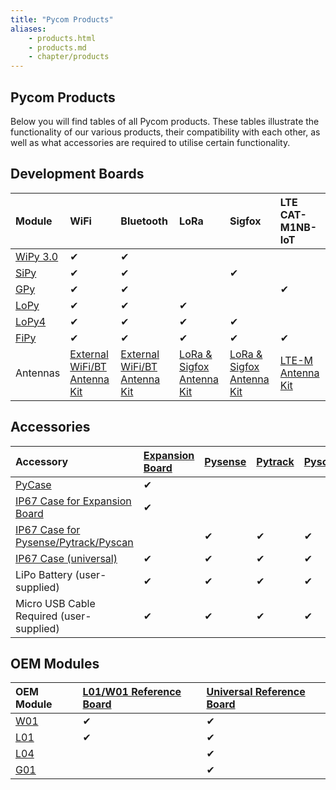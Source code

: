 ```yaml
---
title: "Pycom Products"
aliases:
    - products.html
    - products.md
    - chapter/products
---
```


## Pycom Products

Below you will find tables of all Pycom products. These tables illustrate the functionality of our various products, their compatibility with each other, as well as what accessories are required to utilise certain functionality.

## Development Boards

| Module | WiFi | Bluetooth | LoRa | Sigfox | LTE CAT-M1NB-IoT |
| :--- | :--- | :--- | :--- | :--- | :--- |
| [WiPy 3.0](/datasheets/development/wipy3) | &#10004; | &#10004; |  |  |  |
| [SiPy](/datasheets/development/sipy) | &#10004; | &#10004; |  | &#10004; |  |
| [GPy](/datasheets/development/gpy) | &#10004; | &#10004; |  |  | &#10004; |
| [LoPy](/datasheets/development/lopy) | &#10004; | &#10004; | &#10004; |  |  |
| [LoPy4](/datasheets/development/lopy4) | &#10004; | &#10004; | &#10004; | &#10004; |  |
| [FiPy](/datasheets/development/fipy) | &#10004; | &#10004; | &#10004; | &#10004; | &#10004; |
| Antennas | [External WiFi/BT Antenna Kit](https://pycom.io/product/external-wifi-antenna/) | [External WiFi/BT Antenna Kit](https://pycom.io/product/external-wifi-antenna/) | [LoRa & Sigfox Antenna Kit](https://pycom.io/product/lora-antenna-kit/) | [LoRa & Sigfox Antenna Kit](https://pycom.io/product/lora-antenna-kit/) | [LTE-M Antenna Kit](https://pycom.io/product/lte-m-antenna-kit/) |

## Accessories

<table>
  <thead>
    <tr>
      <th style="text-align:left">Accessory</th>
      <th style="text-align:left"><a href="/datasheets/boards/expansion3.md">Expansion Board</a>
      </th>
      <th style="text-align:left"><a href="/datasheets/boards/pysense.md">Pysense</a>
      </th>
      <th style="text-align:left"><a href="/datasheets/boards/pytrack.md">Pytrack</a>
      </th>
      <th style="text-align:left"><a href="/datasheets/boards/pyscan.md">Pyscan</a>
      </th>
    </tr>
  </thead>
  <tbody>
    <tr>
      <td style="text-align:left"><a href="https://pycom.io/product/pycase/">PyCase</a>
      </td>
      <td style="text-align:left">&#10004;</td>
      <td style="text-align:left"></td>
      <td style="text-align:left"></td>
      <td style="text-align:left"></td>
    </tr>
    <tr>
      <td style="text-align:left"><a href="https://pycom.io/product/ip67-expansion-board-case/">IP67 Case for Expansion Board</a>
      </td>
      <td style="text-align:left">&#10004;</td>
      <td style="text-align:left"></td>
      <td style="text-align:left"></td>
      <td style="text-align:left"></td>
    </tr>
    <tr>
      <td style="text-align:left"><a href="https://pycom.io/product/ip67-case/">IP67 Case for Pysense/Pytrack/Pyscan</a>
      </td>
      <td style="text-align:left"></td>
      <td style="text-align:left">&#10004;</td>
      <td style="text-align:left">&#10004;</td>
      <td style="text-align:left">&#10004;</td>
    </tr>
    <tr>
      <td style="text-align:left"><a href="https://pycom.io/product/universal-ip67-case/">IP67 Case (universal)</a>
      </td>
      <td style="text-align:left">&#10004;</td>
      <td style="text-align:left">&#10004;</td>
      <td style="text-align:left">&#10004;</td>
      <td style="text-align:left">&#10004;</td>
    </tr>
    <tr>
      <td style="text-align:left">LiPo Battery (user-supplied)</td>
      <td style="text-align:left">&#10004;</td>
      <td style="text-align:left">&#10004;</td>
      <td style="text-align:left">&#10004;</td>
      <td style="text-align:left">&#10004;</td>
    </tr>
    <tr>
      <td style="text-align:left">Micro USB Cable Required (user-supplied)</td>
      <td style="text-align:left">&#10004;</td>
      <td style="text-align:left">&#10004;</td>
      <td style="text-align:left">&#10004;</td>
      <td style="text-align:left">&#10004;</td>
    </tr>
  </tbody>
</table>

## OEM Modules

| OEM Module | [L01/W01 Reference Board](/datasheets/oem/l01_reference) | [Universal Reference Board](/datasheets/oem/universal_reference) |
| :--- | :--- | :--- |
| [W01](/datasheets/oem/w01) | &#10004; | &#10004; |
| [L01](/datasheets/oem/l01) | &#10004; | &#10004; |
| [L04](/datasheets/oem/l04) |  | &#10004; |
| [G01](/datasheets/oem/g01) |  | &#10004; |

